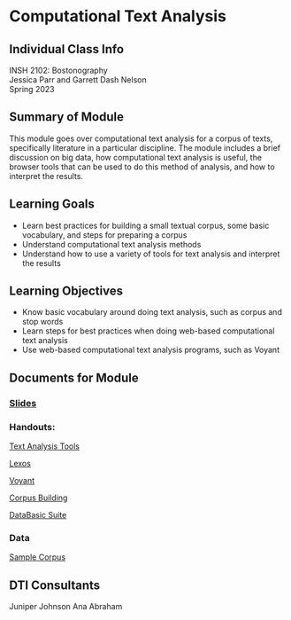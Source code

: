 # Computational Text Analysis

## Individual Class Info
INSH 2102: Bostonography
<br>
Jessica Parr and Garrett Dash Nelson
<br>
Spring 2023
<br>


## Summary of Module
This module goes over computational text analysis for a corpus of texts, specifically literature in a particular discipline. The module includes a brief discussion on big data, how computational text analysis is useful, the browser tools that can be used to do this method of analysis, and how to interpret the results.

## Learning Goals
- Learn best practices for building a small textual corpus, some basic vocabulary, and steps for preparing a corpus
- Understand computational text analysis methods
- Understand how to use a variety of tools for text analysis and interpret the results

## Learning Objectives
- Know basic vocabulary around doing text analysis, such as corpus and stop words
- Learn steps for best practices when doing web-based computational text analysis
- Use web-based computational text analysis programs, such as Voyant

## Documents for Module

### [Slides]()

### Handouts: 
[Text Analysis Tools](https://github.com/NULabNortheastern/digitalassignmentshowcase/blob/master/handouts/text-analysis/Handout-Links_Resources.pdf)

[Lexos](https://github.com/NULabNortheastern/digitalassignmentshowcase/blob/master/handouts/text-analysis/Handout-Lexos.pdf)

[Voyant](https://github.com/NULabNortheastern/digitalassignmentshowcase/blob/master/handouts/text-analysis/Handout-Voyant.pdf)

[Corpus Building](https://github.com/NULabNortheastern/digitalassignmentshowcase/blob/master/handouts/text-analysis/Handout-Corpus_Building.pdf)

[DataBasic Suite](https://github.com/NULabNortheastern/digitalassignmentshowcase/blob/master/handouts/text-analysis/Handout-DataBasic_Suite.pdf)


### Data
[Sample Corpus]()

## DTI Consultants
Juniper Johnson
Ana Abraham
